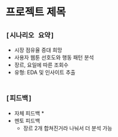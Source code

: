 # 프로젝트 제목

## `[시나리오 요약]`
* 시장 점유율 증대 희망
* 사용자 웹툰 선호도와 행동 패턴 분석
* 장르, 요일에 따른 조회수
* 유형: EDA 및 인사이트 추출
<br><br>

## `[피드백]`
* 자체 피드백
    * 
* 멘토 피드백
    * 장르 2개 합쳐진거라 나눠서 더 분석 가능
<br><br>




